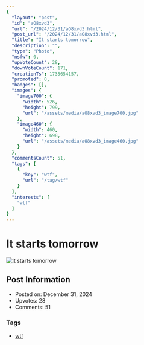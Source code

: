 ```yaml
---
{
  "layout": "post",
  "id": "aO8xvd3",
  "url": "/2024/12/31/aO8xvd3.html",
  "post_url": "/2024/12/31/aO8xvd3.html",
  "title": "It starts tomorrow",
  "description": "",
  "type": "Photo",
  "nsfw": 0,
  "upVoteCount": 28,
  "downVoteCount": 171,
  "creationTs": 1735654157,
  "promoted": 0,
  "badges": [],
  "images": {
    "image700": {
      "width": 526,
      "height": 799,
      "url": "/assets/media/aO8xvd3_image700.jpg"
    },
    "image460": {
      "width": 460,
      "height": 698,
      "url": "/assets/media/aO8xvd3_image460.jpg"
    }
  },
  "commentsCount": 51,
  "tags": [
    {
      "key": "wtf",
      "url": "/tag/wtf"
    }
  ],
  "interests": [
    "wtf"
  ]
}
---
```


# It starts tomorrow

![It starts tomorrow](/assets/media/aO8xvd3_image700.jpg)

## Post Information

- Posted on: December 31, 2024
- Upvotes: 28
- Comments: 51

### Tags

- [wtf](/tag/wtf)
